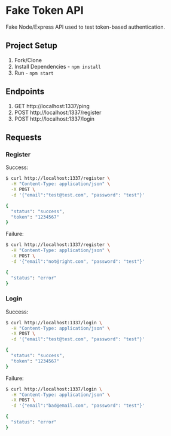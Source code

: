 # Fake Token API

Fake Node/Express API used to test token-based authentication.

## Project Setup

1. Fork/Clone
1. Install Dependencies - `npm install`
1. Run - `npm start`

## Endpoints

1. GET http://localhost:1337/ping
1. POST http://localhost:1337/register
1. POST http://localhost:1337/login

## Requests

### Register

Success:

```sh
$ curl http://localhost:1337/register \
  -H "Content-Type: application/json" \
  -X POST \
  -d '{"email":"test@test.com", "password": "test"}'

{
  "status": "success",
  "token": "1234567"
}
```

Failure:

```sh
$ curl http://localhost:1337/register \
  -H "Content-Type: application/json" \
  -X POST \
  -d '{"email":"not@right.com", "password": "test"}'

{
  "status": "error"
}
```

### Login

Success:

```sh
$ curl http://localhost:1337/login \
  -H "Content-Type: application/json" \
  -X POST \
  -d '{"email":"test@test.com", "password": "test"}'

{
  "status": "success",
  "token": "1234567"
}
```

Failure:

```sh
$ curl http://localhost:1337/login \
  -H "Content-Type: application/json" \
  -X POST \
  -d '{"email":"bad@email.com", "password": "test"}'

{
  "status": "error"
}
```
